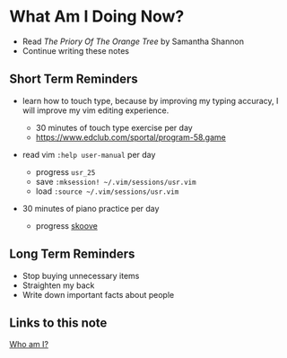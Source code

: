 # What Am I Doing Now?

- Read _The Priory Of The Orange Tree_ by Samantha Shannon
- Continue writing these notes

## Short Term Reminders

- learn how to touch type, because by improving my typing accuracy, I will improve my vim editing experience.

  - 30 minutes of touch type exercise per day
  - https://www.edclub.com/sportal/program-58.game

- read vim `:help user-manual` per day

  - progress `usr_25`
  - save `:mksession! ~/.vim/sessions/usr.vim`
  - load `:source ~/.vim/sessions/usr.vim`

- 30 minutes of piano practice per day

  - progress [skoove](https://www.skoove.com/en/app/lesson/37)

## Long Term Reminders

- Stop buying unnecessary items
- Straighten my back
- Write down important facts about people

## Links to this note

[Who am I?](index.md)
